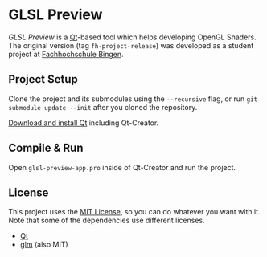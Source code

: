 # GLSL Preview

*GLSL Preview* is a [Qt](http://www.qt.io/)-based tool which helps
developing OpenGL Shaders. The original version (tag
`fh-project-release`) was developed as a student project at
[Fachhochschule Bingen](https://www.fh-bingen.de/).

## Project Setup

Clone the project and its submodules using the `--recursive` flag, or
run `git submodule update --init` after you cloned the repository.

[Download and install Qt](http://www.qt.io/download-open-source/) including
Qt-Creator.

## Compile & Run

Open `glsl-preview-app.pro` inside of Qt-Creator and run the project.

## License

This project uses the [MIT License](./LICENSE), so you can do whatever
you want with it. Note that some of the dependencies use different
licenses.

* [Qt](http://www.qt.io/qt-licensing-terms/)
* [glm](https://github.com/g-truc/glm) (also MIT)

